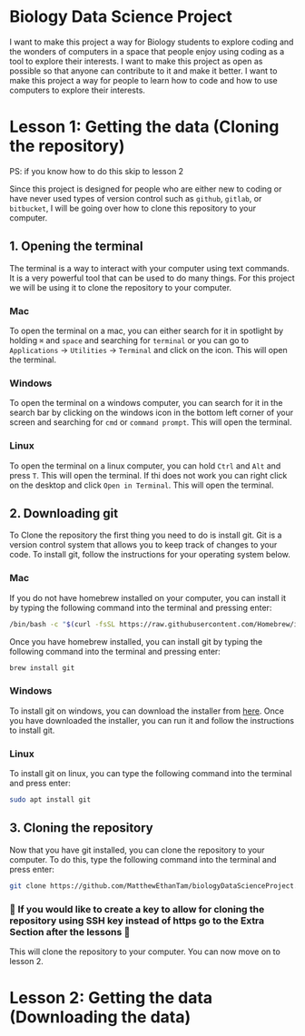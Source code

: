 # Biology Data Science Project

I want to make this project a way for Biology students to explore coding and the wonders of computers in a space that people enjoy using coding as a tool to explore their interests. I want to make this project as open as possible so that anyone can contribute to it and make it better. I want to make this project a way for people to learn how to code and how to use computers to explore their interests.

# Lesson 1: Getting the data (Cloning the repository)

PS: if you know how to do this skip to lesson 2

Since this project is designed for people who are either new to coding or have never used types of version control such as `github`, `gitlab`, or `bitbucket`, I will be going over how to clone this repository to your computer.

## 1. Opening the terminal

The terminal is a way to interact with your computer using text commands. It is a very powerful tool that can be used to do many things. For this project we will be using it to clone the repository to your computer.

### Mac

To open the terminal on a mac, you can either search for it in spotlight by holding `⌘` and `space` and searching for `terminal` or you can go to `Applications` -> `Utilities` -> `Terminal` and click on the icon. This will open the terminal.

### Windows

To open the terminal on a windows computer, you can search for it in the search bar by clicking on the windows icon in the bottom left corner of your screen and searching for `cmd` or `command prompt`. This will open the terminal.

### Linux

To open the terminal on a linux computer, you can hold `Ctrl` and `Alt` and press `T`. This will open the terminal. If thi does not work you can right click on the desktop and click `Open in Terminal`. This will open the terminal.

## 2. Downloading git

To Clone the repository the first thing you need to do is install git. Git is a version control system that allows you to keep track of changes to your code. To install git, follow the instructions for your operating system below.

### Mac

If you do not have homebrew installed on your computer, you can install it by typing the following command into the terminal and pressing enter:

```bash
/bin/bash -c "$(curl -fsSL https://raw.githubusercontent.com/Homebrew/install/HEAD/install.sh)"
```

Once you have homebrew installed, you can install git by typing the following command into the terminal and pressing enter:

```bash
brew install git
```

### Windows

To install git on windows, you can download the installer from [here](https://git-scm.com/download/win). Once you have downloaded the installer, you can run it and follow the instructions to install git.

### Linux

To install git on linux, you can type the following command into the terminal and press enter:

```bash
sudo apt install git
```

## 3. Cloning the repository

Now that you have git installed, you can clone the repository to your computer. To do this, type the following command into the terminal and press enter:

```bash
git clone https://github.com/MatthewEthanTam/biologyDataScienceProject.git
```

### 🌟 If you would like to create a key to allow for cloning the repository using SSH key instead of https go to the Extra Section after the lessons 🌟

This will clone the repository to your computer. You can now move on to lesson 2.

# Lesson 2: Getting the data (Downloading the data)